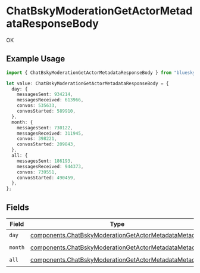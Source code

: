 # ChatBskyModerationGetActorMetadataResponseBody

OK

## Example Usage

```typescript
import { ChatBskyModerationGetActorMetadataResponseBody } from "bluesky/models/operations";

let value: ChatBskyModerationGetActorMetadataResponseBody = {
  day: {
    messagesSent: 934214,
    messagesReceived: 613966,
    convos: 535633,
    convosStarted: 589910,
  },
  month: {
    messagesSent: 730122,
    messagesReceived: 311945,
    convos: 398221,
    convosStarted: 209843,
  },
  all: {
    messagesSent: 186193,
    messagesReceived: 944373,
    convos: 739551,
    convosStarted: 490459,
  },
};
```

## Fields

| Field                                                                                                                          | Type                                                                                                                           | Required                                                                                                                       | Description                                                                                                                    |
| ------------------------------------------------------------------------------------------------------------------------------ | ------------------------------------------------------------------------------------------------------------------------------ | ------------------------------------------------------------------------------------------------------------------------------ | ------------------------------------------------------------------------------------------------------------------------------ |
| `day`                                                                                                                          | [components.ChatBskyModerationGetActorMetadataMetadata](../../models/components/chatbskymoderationgetactormetadatametadata.md) | :heavy_check_mark:                                                                                                             | N/A                                                                                                                            |
| `month`                                                                                                                        | [components.ChatBskyModerationGetActorMetadataMetadata](../../models/components/chatbskymoderationgetactormetadatametadata.md) | :heavy_check_mark:                                                                                                             | N/A                                                                                                                            |
| `all`                                                                                                                          | [components.ChatBskyModerationGetActorMetadataMetadata](../../models/components/chatbskymoderationgetactormetadatametadata.md) | :heavy_check_mark:                                                                                                             | N/A                                                                                                                            |